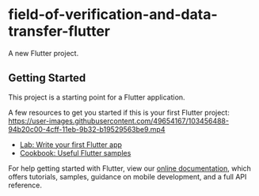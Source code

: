 # field-of-verification-and-data-transfer-flutter

A new Flutter project.

## Getting Started

This project is a starting point for a Flutter application.

A few resources to get you started if this is your first Flutter project:
https://user-images.githubusercontent.com/49654167/103456488-94b20c00-4cff-11eb-9b32-b19529563be9.mp4
- [Lab: Write your first Flutter app](https://flutter.dev/docs/get-started/codelab)
- [Cookbook: Useful Flutter samples](https://flutter.dev/docs/cookbook)

For help getting started with Flutter, view our
[online documentation](https://flutter.dev/docs), which offers tutorials,
samples, guidance on mobile development, and a full API reference.
